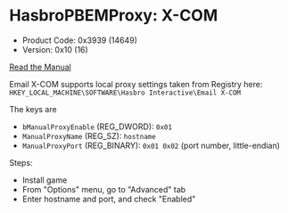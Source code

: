 # HasbroPBEMProxy: X-COM

* Product Code: 0x3939 (14649)
* Version: 0x10 (16)

[Read the Manual](./manual.html)

Email X-COM supports local proxy settings taken from Registry here:
`HKEY_LOCAL_MACHINE\SOFTWARE\Hasbro Interactive\Email X-COM`

The keys are 
* `bManualProxyEnable` (REG\_DWORD): `0x01`
* `ManualProxyName` (REG\_SZ): `hostname`
* `ManualProxyPort` (REG\_BINARY): `0x01 0x02` (port number, little-endian)

Steps:
* Install game
* From "Options" menu, go to "Advanced" tab
* Enter hostname and port, and check "Enabled"
